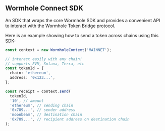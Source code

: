 ## Wormhole Connect SDK

An SDK that wraps the core Wormhole SDK and provides a convenient API to interact with the Wormhole Token Bridge protocol.

Here is an example showing how to send a token across chains using this SDK:

```ts
const context = new WormholeContext('MAINNET');

// interact easily with any chain!
// supports EVM, Solana, Terra, etc
const tokenId = {
  chain: 'ethereum',
  address: '0x123...',
};

const receipt = context.send(
  tokenId,
  '10', // amount
  'ethereum', // sending chain
  '0x789...', // sender address
  'moonbeam', // destination chain
  '0x789...', // recipient address on destination chain
);
```
